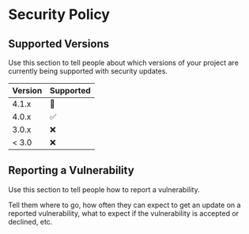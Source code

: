 # Security Policy

## Supported Versions

Use this section to tell people about which versions of your project are
currently being supported with security updates.

| Version | Supported         |
| ------- | ------------------ |
| 4.1.x   | :construction:     |
| 4.0.x   | :white_check_mark: |
| 3.0.x   | :x:                |
| < 3.0   | :x:                |

## Reporting a Vulnerability

Use this section to tell people how to report a vulnerability.

Tell them where to go, how often they can expect to get an update on a
reported vulnerability, what to expect if the vulnerability is accepted or
declined, etc.

